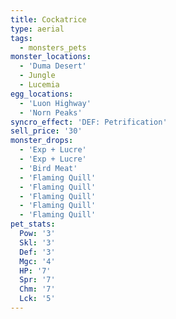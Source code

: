 ```yaml
---
title: Cockatrice
type: aerial
tags:
  - monsters_pets
monster_locations:
  - 'Duma Desert'
  - Jungle
  - Lucemia
egg_locations:
  - 'Luon Highway'
  - 'Norn Peaks'
syncro_effect: 'DEF: Petrification'
sell_price: '30'
monster_drops:
  - 'Exp + Lucre'
  - 'Exp + Lucre'
  - 'Bird Meat'
  - 'Flaming Quill'
  - 'Flaming Quill'
  - 'Flaming Quill'
  - 'Flaming Quill'
  - 'Flaming Quill'
pet_stats:
  Pow: '3'
  Skl: '3'
  Def: '3'
  Mgc: '4'
  HP: '7'
  Spr: '7'
  Chm: '7'
  Lck: '5'
---
```

